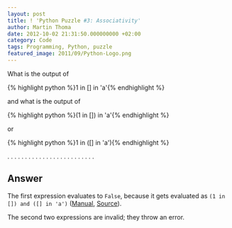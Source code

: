 ```yaml
---
layout: post
title: ! 'Python Puzzle #3: Associativity'
author: Martin Thoma
date: 2012-10-02 21:31:50.000000000 +02:00
category: Code
tags: Programming, Python, puzzle
featured_image: 2011/09/Python-Logo.png
---
```

What is the output of

{% highlight python %}1 in [] in 'a'{% endhighlight %}

and what is the output of

{% highlight python %}(1 in []) in 'a'{% endhighlight %}

or

{% highlight python %}1 in ([] in 'a'){% endhighlight %}


.
.
.
.
.
.
.
.
.
.
.
.
.
.
.
.
.
.
.
.
.
.
.
.
.

<h2>Answer</h2>
The first expression evaluates to <code>False</code>, because it gets evaluated as <code>(1 in []) and ([] in 'a')</code> (<a href="http://docs.python.org/reference/expressions.html#not-in">Manual</a>, <a href="http://stackoverflow.com/a/12660938/562769">Source</a>).

The second two expressions are invalid; they throw an error.
